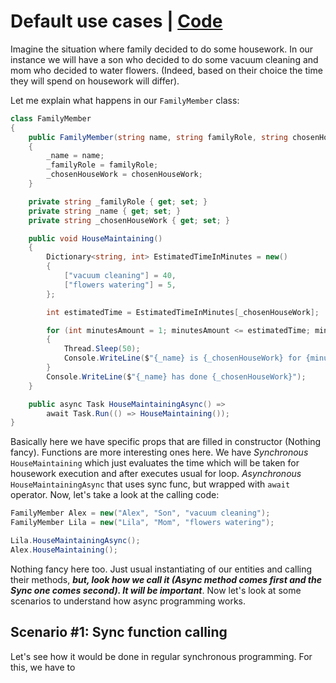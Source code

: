 # Default use cases | [Code](../BasicsCodeExample/DefaultUseCases)

Imagine the situation where family decided to do some housework. In our instance we will have a son who decided to do some vacuum cleaning and mom who decided to water flowers. (Indeed, based on their choice the time they will spend on housework will differ).

Let me explain what happens in our `FamilyMember` class:

```csharp
class FamilyMember
{
    public FamilyMember(string name, string familyRole, string chosenHouseWork)
    {
        _name = name;
        _familyRole = familyRole;
        _chosenHouseWork = chosenHouseWork;
    }

    private string _familyRole { get; set; }
    private string _name { get; set; }
    private string _chosenHouseWork { get; set; }

    public void HouseMaintaining()
    {
        Dictionary<string, int> EstimatedTimeInMinutes = new()
        {
            ["vacuum cleaning"] = 40,
            ["flowers watering"] = 5,
        };

        int estimatedTime = EstimatedTimeInMinutes[_chosenHouseWork];

        for (int minutesAmount = 1; minutesAmount <= estimatedTime; minutesAmount++)
        {
            Thread.Sleep(50);
            Console.WriteLine($"{_name} is {_chosenHouseWork} for {minutesAmount} minutes");
        }
        Console.WriteLine($"{_name} has done {_chosenHouseWork}");
    }

    public async Task HouseMaintainingAsync() =>
        await Task.Run(() => HouseMaintaining());
}
```

Basically here we have specific props that are filled in constructor (Nothing fancy). Functions are more interesting ones here. We have _Synchronous_ `HouseMaintaining` which just evaluates the time which will be taken for housework execution and after executes usual for loop. _Asynchronous_ `HouseMaintainingAsync` that uses sync func, but wrapped with `await` operator. Now, let's take a look at the calling code:

```csharp
FamilyMember Alex = new("Alex", "Son", "vacuum cleaning");
FamilyMember Lila = new("Lila", "Mom", "flowers watering");

Lila.HouseMaintainingAsync();
Alex.HouseMaintaining();
```

Nothing fancy here too. Just usual instantiating of our entities and calling their methods, **_but, look how we call it (Async method comes first and the Sync one comes second). It will be important_**. Now let's look at some scenarios to understand how async programming works.

## Scenario #1: Sync function calling

Let's see how it would be done in regular synchronous programming. For this, we have to
